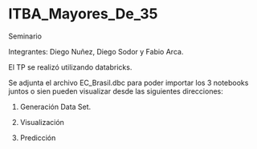 # ITBA_Mayores_De_35
Seminario

Integrantes: Diego Nuñez, Diego Sodor y Fabio Arca.

El TP se realizó utilizando databricks.

Se adjunta el archivo EC_Brasil.dbc para poder importar los 3 notebooks juntos o sien pueden visualizar desde las siguientes direcciones:

1) Generación Data Set.

2) Visualización

3) Predicción






